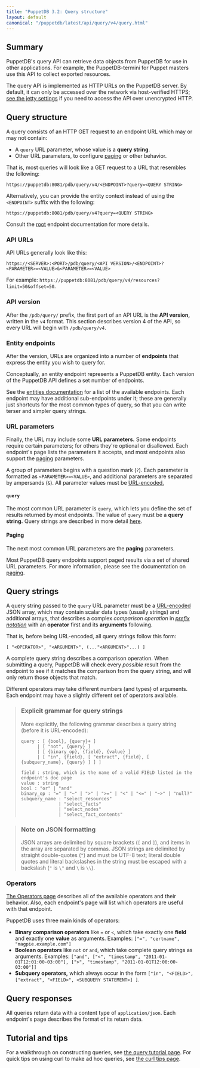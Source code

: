 ```yaml
---
title: "PuppetDB 3.2: Query structure"
layout: default
canonical: "/puppetdb/latest/api/query/v4/query.html"
---
```


[prefix]: http://en.wikipedia.org/wiki/Polish_notation
[jetty]: ../../../configure.html#jetty-http-settings
[urlencode]: http://en.wikipedia.org/wiki/Percent-encoding
[operators]: ./operators.html
[tutorial]: ../tutorial.html
[curl]: ../curl.html
[paging]: ./paging.html
[entities]: ./entities.html
[root]: ./index.html

## Summary

PuppetDB's query API can retrieve data objects from PuppetDB for use in other
applications. For example, the PuppetDB-termini for Puppet masters use this
API to collect exported resources.

The query API is implemented as HTTP URLs on the PuppetDB server. By default,
it can only be accessed over the network via host-verified HTTPS; [see the
jetty settings][jetty] if you need to access the API over unencrypted HTTP.

## Query structure

A query consists of an HTTP GET request to an endpoint URL which may or may not contain: 
* A `query` URL parameter, whose value is a **query string**. 
* Other URL parameters, to configure [paging][] or other behavior.

That is, most queries will look like a GET request to a URL that resembles the following:

    https://puppetdb:8081/pdb/query/v4/<ENDPOINT>?query=<QUERY STRING>

Alternatively, you can provide the entity context instead of using the `<ENDPOINT>` suffix with the following:

    https://puppetdb:8081/pdb/query/v4?query=<QUERY STRING>

Consult the [root][root] endpoint documentation for more details.

### API URLs

API URLs generally look like this:

    https://<SERVER>:<PORT>/pdb/query/<API VERSION>/<ENDPOINT>?<PARAMETER>=<VALUE>&<PARAMETER>=<VALUE>

For example: `https://puppetdb:8081/pdb/query/v4/resources?limit=50&offset=50`.

### API version

After the `/pdb/query/` prefix, the first part of an API URL is the
**API version,** written in the `v4` format. This section describes version
4 of the API, so every URL will begin with `/pdb/query/v4`.

### Entity endpoints

After the version, URLs are organized into a number of **endpoints** that express the entity you wish to query for.

Conceptually, an entity endpoint represents a PuppetDB entity. Each version of the PuppetDB API defines a set number of endpoints.

See the [entities documentation][entities] for a list of the available endpoints. Each endpoint may have additional sub-endpoints under it; these are generally just shortcuts for the most common types of query, so that you can write terser and simpler query strings.

### URL parameters

Finally, the URL may include some **URL parameters.** Some endpoints require certain parameters; for others they're optional or disallowed. Each endpoint's page lists the parameters it accepts, and most endpoints also support the [paging][] parameters.

A group of parameters begins with a question mark (`?`). Each parameter is formatted as `<PARAMETER>=<VALUE>`, and additional parameters are separated by ampersands (`&`). All parameter values must be [URL-encoded.][urlencode]

#### `query`

The most common URL parameter is `query`, which lets you define the set of results returned by most endpoints. The value of `query` must be a **query string.** Query strings are described in more detail [here](#query-strings).

#### Paging

The next most common URL parameters are the **paging** parameters.

Most PuppetDB query endpoints support paged results via a set of shared URL parameters.  For more information, please see the documentation on [paging][paging].

## Query strings

A query string passed to the `query` URL parameter must be a [URL-encoded][urlencode] JSON array, which may contain scalar data types (usually strings) and additional arrays, that describes a complex _comparison operation_ in [_prefix notation_][prefix] with an **operator** first and its **arguments** following.

That is, before being URL-encoded, all query strings follow this form:

    [ "<OPERATOR>", "<ARGUMENT>", (..."<ARGUMENT>"...) ]

A complete query string describes a comparison operation. When submitting a query, PuppetDB will check every _possible_ result from the endpoint to see if it matches the comparison from the query string, and will only return those objects that match.

Different operators may take different numbers (and types) of arguments. Each endpoint may have a slightly different set of operators available.

> ### Explicit grammar for query strings
>
> More explicitly, the following grammar describes a query string (before it is URL-encoded):
>
>     query : [ {bool}, {query}+ ]
>           | [ "not", {query} ]
>           | [ {binary_op}, {field}, {value} ]
>           | [ "in", {field}, [ "extract", {field}, [ {subquery_name}, {query} ] ] ]
>
>     field : string, which is the name of a valid FIELD listed in the endpoint's doc page
>     value : string
>     bool : "or" | "and"
>     binary_op : "=" | "~" | ">" | ">=" | "<" | "<=" | "~>" | "null?"
>     subquery_name : "select_resources"
>                   | "select_facts"
>                   | "select_nodes"
>                   | "select_fact_contents"

> ### Note on JSON formatting
>
> JSON arrays are delimited by square brackets (`[` and `]`), and items in the array are separated by commas. JSON strings are delimited by straight double-quotes (`"`) and must be UTF-8 text; literal double quotes and literal backslashes in the string must be escaped with a backslash (`"` is `\"` and `\` is `\\`).

### Operators

[The Operators page][operators] describes all of the available operators and their behavior. Also, each endpoint's page will list which operators are useful with that endpoint.

PuppetDB uses three main kinds of operators:

* **Binary comparison operators** like `=` or `<`, which take exactly one **field** and exactly one **value** as arguments. Examples: `["=", "certname", "magpie.example.com"]`
* **Boolean operators** like `not` or `and`, which take complete query strings as arguments. Examples: `["and", ["<", "timestamp", "2011-01-01T12:01:00-03:00"], [">", "timestamp", "2011-01-01T12:00:00-03:00"]]`
* **Subquery operators,** which always occur in the form `["in", "<FIELD>", ["extract", "<FIELD>", <SUBQUERY STATEMENT>] ]`.

## Query responses

All queries return data with a content type of `application/json`. Each endpoint's page describes the format of its return data.

## Tutorial and tips

For a walkthrough on constructing queries, see [the query tutorial page][tutorial]. For quick tips on using curl to make ad hoc queries, see [the curl tips page][curl].
